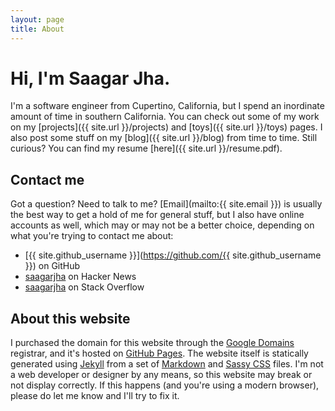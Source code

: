 ```yaml
---
layout: page
title: About
---
```


# Hi, I'm Saagar Jha.
I'm a software engineer from Cupertino, California, but I spend an inordinate amount of time in southern California. You can check out some of my work on my [projects]({{ site.url }}/projects) and [toys]({{ site.url }}/toys) pages. I also post some stuff on my [blog]({{ site.url }}/blog) from time to time. Still curious? You can find my resume [here]({{ site.url }}/resume.pdf).

## Contact me
Got a question? Need to talk to me? [Email](mailto:{{ site.email }}) is usually the best way to get a hold of me for general stuff, but I also have online accounts as well, which may or may not be a better choice, depending on what you're trying to contact me about:

- [{{ site.github_username }}](https://github.com/{{ site.github_username }}) on GitHub
- [saagarjha](https://news.ycombinator.com/user?id=saagarjha) on Hacker News
- [saagarjha](https://stackoverflow.com/users/5230900/saagarjha) on Stack Overflow

## About this website
I purchased the domain for this website through the [Google Domains](https://domains.google/) registrar, and it's hosted on [GitHub Pages](https://pages.github.com). The website itself is statically generated using [Jekyll](https://jekyllrb.com) from a set of [Markdown](https://daringfireball.net/projects/markdown/) and [Sassy CSS](http://sass-lang.com) files. I'm not a web developer or designer by any means, so this website may break or not display correctly. If this happens (and you're using a modern browser), please do let me know and I'll try to fix it.
